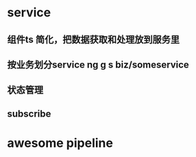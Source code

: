 
# service 


## 组件ts 简化，把数据获取和处理放到服务里
## 按业务划分service  ng g s  biz/someservice
## 状态管理

## subscribe 


# awesome pipeline 



